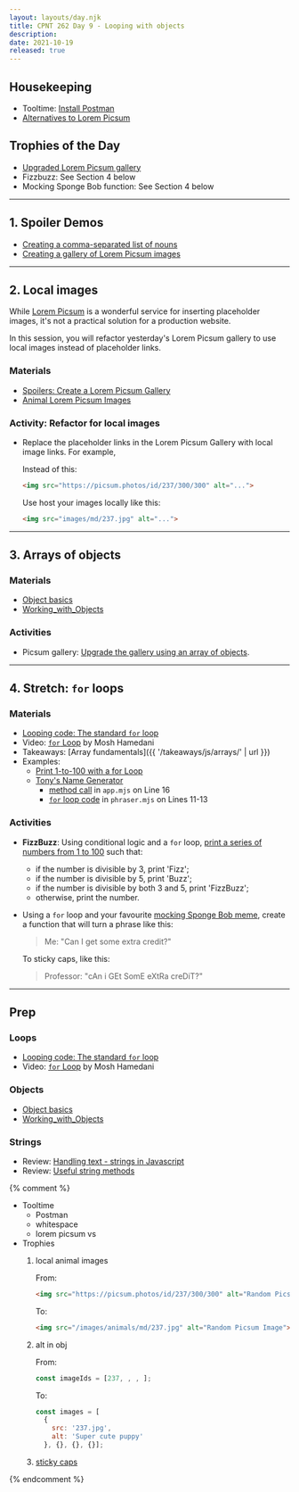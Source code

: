 ```yaml
---
layout: layouts/day.njk
title: CPNT 262 Day 9 - Looping with objects
description: 
date: 2021-10-19
released: true
---
```


## Housekeeping
- Tooltime: [Install Postman](https://www.postman.com/downloads/)
- [Alternatives to Lorem Picsum](https://www.google.com/search?client=firefox-b-d&q=lorem+picsum+vs)

## Trophies of the Day
- [Upgraded Lorem Picsum gallery](https://gist.github.com/acidtone/a5f40cda47c6d5c1a8e3815833572024)
- Fizzbuzz: See Section 4 below
- Mocking Sponge Bob function: See Section 4 below

---

## 1. Spoiler Demos
- [Creating a comma-separated list of nouns](https://gist.github.com/acidtone/5c8b6c954dadb7f9e60cbb98cddc0230)
- [Creating a gallery of Lorem Picsum images](https://gist.github.com/acidtone/0c3caca6908b650c17b605f4242ff004)

---

## 2. Local images
While [Lorem Picsum](https://picsum.photos/) is a wonderful service for inserting placeholder images, it's not a practical solution for a production website.

In this session, you will refactor yesterday's Lorem Picsum gallery to use local images instead of placeholder links.

### Materials
- [Spoilers: Create a Lorem Picsum Gallery](https://gist.github.com/acidtone/fbfa8e15f7098f231e8cc52d0518ee2b)
- [Animal Lorem Picsum Images](https://github.com/acidtone/animals-ids)

### Activity: Refactor for local images
- Replace the placeholder links in the Lorem Picsum Gallery with local image links. For example,

    Instead of this:

    ```html
    <img src="https://picsum.photos/id/237/300/300" alt="...">
    ```

    Use host your images locally like this:

    ```html
    <img src="images/md/237.jpg" alt="...">
    ```

---

## 3. Arrays of objects
### Materials
- [Object basics](https://developer.mozilla.org/en-US/docs/Learn/JavaScript/Objects/Basics)
- [Working_with_Objects](https://developer.mozilla.org/en-US/docs/Web/JavaScript/Guide/Working_with_Objects)

### Activities
- Picsum gallery: [Upgrade the gallery using an array of objects](https://gist.github.com/acidtone/a5f40cda47c6d5c1a8e3815833572024).

---

## 4. Stretch: `for` loops
### Materials
- [Looping code: The standard `for` loop](https://developer.mozilla.org/en-US/docs/Learn/JavaScript/Building_blocks/Looping_code#the_standard_for_loop)
- Video: [`for` Loop](https://www.youtube.com/watch?v=s9wW2PpJsmQ) by Mosh Hamedani
- Takeaways: [Array fundamentals]({{ '/takeaways/js/arrays/' |  url }})
- Examples: 
    - [Print 1-to-100 with a for Loop](https://gist.github.com/acidtone/e87aa5564ae1b286beca66b07d52550f)
    - [Tony's Name Generator](https://acidtone.github.io/namor/)
        - [method call](https://github.com/acidtone/namor/blob/master/js/app.mjs#L16) in `app.mjs` on Line 16 
        - [`for` loop code](https://github.com/acidtone/namor/blob/master/js/phraser.mjs#L11-L13) in `phraser.mjs` on Lines 11-13

### Activities
- **FizzBuzz**: Using conditional logic and a `for` loop, [print a series of numbers from 1 to 100](https://gist.github.com/acidtone/e87aa5564ae1b286beca66b07d52550f) such that:
    - if the number is divisible by 3, print 'Fizz';
    - if the number is divisible by 5, print 'Buzz';
    - if the number is divisible by both 3 and 5, print 'FizzBuzz';
    - otherwise, print the number.
- Using a `for` loop and your favourite [mocking Sponge Bob meme](https://nymag.com/intelligencer/2017/05/what-is-the-mocking-spongebob-capitalized-letters-chicken-meme.html), create a function that will turn a phrase like this:

    > Me: "Can I get some extra credit?"

    To sticky caps, like this:

    > Professor: "cAn i GEt SomE eXtRa creDiT?"

---

## Prep
### Loops
- [Looping code: The standard `for` loop](https://developer.mozilla.org/en-US/docs/Learn/JavaScript/Building_blocks/Looping_code#the_standard_for_loop)
- Video: [`for` Loop](https://www.youtube.com/watch?v=s9wW2PpJsmQ) by Mosh Hamedani

### Objects
- [Object basics](https://developer.mozilla.org/en-US/docs/Learn/JavaScript/Objects/Basics)
- [Working_with_Objects](https://developer.mozilla.org/en-US/docs/Web/JavaScript/Guide/Working_with_Objects)

### Strings
- Review: [Handling text - strings in Javascript](https://developer.mozilla.org/en-US/docs/Learn/JavaScript/First_steps/Strings)
- Review: [Useful string methods](https://developer.mozilla.org/en-US/docs/Learn/JavaScript/First_steps/Useful_string_methods)


{% comment %}
- Tooltime
    - Postman
    - whitespace
    - lorem picsum vs
- Trophies
    1. local animal images

        From: 

        ```html
        <img src="https://picsum.photos/id/237/300/300" alt="Random Picsum Image">
        ```

        To: 
        ```html
        <img src="/images/animals/md/237.jpg" alt="Random Picsum Image">
        ```

    2. alt in obj
        
        From: 
        ```js
        const imageIds = [237, , , ];
        ```

        To:

        ```js
        const images = [
          {
            src: '237.jpg',
            alt: 'Super cute puppy'
          }, {}, {}, {}];
        ``` 

    3. [sticky caps](https://nymag.com/intelligencer/2017/05/what-is-the-mocking-spongebob-capitalized-letters-chicken-meme.html)

{% endcomment %}